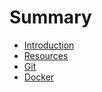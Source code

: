 # Summary

* [Introduction](README.md)
* [Resources](resources/resources.md)
* [Git](git/git.md)
* [Docker](docker/docker.md)
